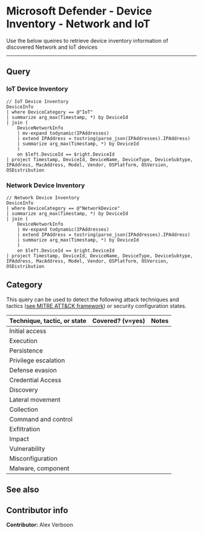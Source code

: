 # Microsoft Defender - Device Inventory - Network and IoT

Use the below queires to retrieve device inventory information of discovered Network and IoT devices

---

## Query

### IoT Device Inventory

```Kusto
// IoT Device Inventory
DeviceInfo
| where DeviceCategory == @"IoT"
| summarize arg_max(Timestamp, *) by DeviceId
| join (
    DeviceNetworkInfo
    | mv-expand todynamic(IPAddresses)
    | extend IPAddress = tostring(parse_json(IPAddresses).IPAddress)
    | summarize arg_max(Timestamp, *) by DeviceId
    )
    on $left.DeviceId == $right.DeviceId
| project Timestamp, DeviceId, DeviceName, DeviceType, DeviceSubtype, IPAddress, MacAddress, Model, Vendor, OSPlatform, OSVersion, OSDistribution
```

### Network Device Inventory

```kusto
// Network Device Inventory
DeviceInfo
| where DeviceCategory == @"NetworkDevice"
| summarize arg_max(Timestamp, *) by DeviceId
| join (
    DeviceNetworkInfo
    | mv-expand todynamic(IPAddresses)
    | extend IPAddress = tostring(parse_json(IPAddresses).IPAddress)
    | summarize arg_max(Timestamp, *) by DeviceId
    )
    on $left.DeviceId == $right.DeviceId
| project Timestamp, DeviceId, DeviceName, DeviceType, DeviceSubtype, IPAddress, MacAddress, Model, Vendor, OSPlatform, OSVersion, OSDistribution
```




## Category

This query can be used to detect the following attack techniques and tactics ([see MITRE ATT&CK framework](https://attack.mitre.org/)) or security configuration states.

| Technique, tactic, or state | Covered? (v=yes) | Notes |
|-|-|-|
| Initial access |  |  |
| Execution |  |  |
| Persistence |  |  |
| Privilege escalation | |  |
| Defense evasion |  |  |
| Credential Access |  |  |
| Discovery |  |  |
| Lateral movement |  |  |
| Collection |  |  |
| Command and control |  |  |
| Exfiltration |  |  |
| Impact |  |  |
| Vulnerability |  |  |
| Misconfiguration |  |  |
| Malware, component |  |  |

## See also

## Contributor info

**Contributor:** Alex Verboon